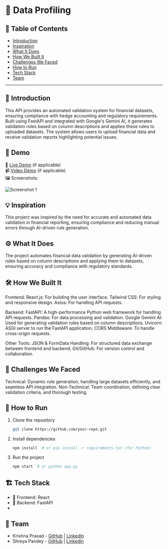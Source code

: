# 🚀 Data Profiling

## 📌 Table of Contents
- [Introduction](#introduction)
- [Inspiration](#inspiration)
- [What It Does](#what-it-does)
- [How We Built It](#how-we-built-it)
- [Challenges We Faced](#challenges-we-faced)
- [How to Run](#how-to-run)
- [Tech Stack](#tech-stack)
- [Team](#team)

---

## 🎯 Introduction
This API provides an automated validation system for financial datasets, ensuring compliance with hedge accounting and regulatory requirements. Built using FastAPI and integrated with Google's Gemini AI, it generates validation rules based on column descriptions and applies these rules to uploaded datasets. The system allows users to upload financial data and receive validation reports highlighting potential issues.

## 🎥 Demo
🔗 [Live Demo](#) (if applicable)  
📹 [Video Demo](#) (if applicable)  
🖼️ Screenshots:

![Screenshot 1](link-to-image)

## 💡 Inspiration
This project was inspired by the need for accurate and automated data validation in financial reporting, ensuring compliance and reducing manual errors through AI-driven rule generation.

## ⚙️ What It Does
The project automates financial data validation by generating AI-driven rules based on column descriptions and applying them to datasets, ensuring accuracy and compliance with regulatory standards.

## 🛠️ How We Built It
Frontend:
React.js: For building the user interface.
Tailwind CSS: For styling and responsive design.
Axios: For handling API requests.

Backend:
FastAPI: A high-performance Python web framework for handling API requests.
Pandas: For data processing and validation.
Google Gemini AI: Used for generating validation rules based on column descriptions.
Uvicorn: ASGI server to run the FastAPI application.
CORS Middleware: To handle cross-origin requests.

Other Tools:
JSON & FormData Handling: For structured data exchange between frontend and backend.
Git/GitHub: For version control and collaboration.

## 🚧 Challenges We Faced
Technical: Dynamic rule generation, handling large datasets efficiently, and seamless API integration.
Non-Technical: Team coordination, defining clear validation criteria, and thorough testing.

## 🏃 How to Run
1. Clone the repository  
   ```sh
   git clone https://github.com/your-repo.git
   ```
2. Install dependencies  
   ```sh
   npm install  # or pip install -r requirements.txt (for Python)
   ```
3. Run the project  
   ```sh
   npm start  # or python app.py
   ```

## 🏗️ Tech Stack
- 🔹 Frontend: React 
- 🔹 Backend: FastAPI
- 
## 👥 Team
- Krishna Prasad - [GitHub](https://github.com/krishnaprasad1234) | [LinkedIn](#)
- Shreya Pandey - [GitHub](https://github.com/shreyapandey4) | [LinkedIn](www.linkedin.com/in/shreya-pandey-683a63219)
